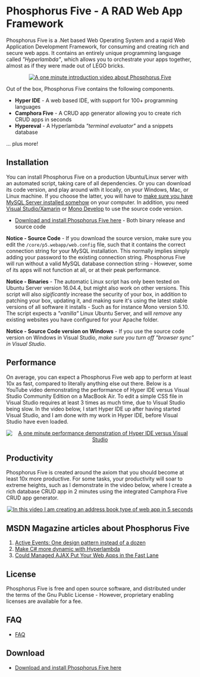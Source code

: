 Phosphorus Five - A RAD Web App Framework
===============

Phosphorus Five is a .Net based Web Operating System and a rapid Web Application Development Framework, for consuming and
creating rich and secure web apps. It contains an entirely unique programming language called _"Hyperlambda"_,
which allows you to orchestrate your apps together, almost as if they were made out of LEGO bricks.

<p align="center">
<a href="https://www.youtube.com/watch?v=BLll2Wx0yFo">
<img alt="A one minute introduction video about Phosphorus Five" title="A one minute introduction video about Phosphorus Five" src="https://phosphorusfive.files.wordpress.com/2018/03/screenshot-youtube-infomercial.png" />
</a>
</p>

Out of the box, Phosphorus Five contains the following components.

* __Hyper IDE__ - A web based IDE, with support for 100+ programming languages
* __Camphora Five__ - A CRUD app generator allowing you to create rich CRUD apps in seconds
* __Hypereval__ - A Hyperlambda _"terminal evaluator"_ and a snippets database

... plus more!

## Installation

You can install Phosphorus Five on a production Ubuntu/Linux server with an automated script, taking care of all dependencies. Or
you can download its code version, and play around with it locally, on your Windows, Mac, or Linux machine. If you choose the latter, you will
have to [make sure you have MySQL Server installed somehow](https://dev.mysql.com/downloads/mysql/) on your computer.
In addition, you need [Visual Studio/Xamarin](https://www.visualstudio.com/vs/community/) or [Mono Develop](https://www.monodevelop.com/) to
use the source code version.

* [Download and install Phosphorus Five here](https://github.com/polterguy/phosphorusfive/releases) - Both binary release and source code

**Notice - Source Code** - If you download the source version, make sure you edit the `/core/p5.webapp/web.config` file, such that it contains the correct
connection string for your MySQL installation. This normally implies simply adding your password to the existing connection string.
Phosphorus Five will run without a valid MySQL database connection string - However, some of its apps will not function at all,
or at their peak performance.

**Notice - Binaries** - The automatic Linux script has only been tested on Ubuntu Server version 16.04.4, but might also work on other versions. This script
will also _sigificantly_ increase the security of your box, in addition to patching your box, updating it, and making sure it's using the latest
stable versions of all software it installs - Such as for instance Mono version 5.10. The script expects a _"vanilla"_ Linux Ubuntu Server, and will
_remove_ any existing websites you have configured for your Apache folder.

**Notice - Source Code version on Windows** - If you use the source code version on Windows in Visual Studio, _make sure you turn off "browser sync"
in Visual Studio_.

## Performance

On average, you can expect a Phosphorus Five web app to perform at least 10x as fast, compared to literally anything else
out there. Below is a YouTube video demonstrating the performance of Hyper IDE versus Visual Studio Community Edition on
a MacBook Air. To edit a simple CSS file in Visual Studio requires at least 3 times as much time, due to Visual Studio being slow.
In the video below, I start Hyper IDE up after having started Visual Studio, and I am done with my work in Hyper IDE, before Visual
Studio have even loaded.

<p align="center">
<a href="https://www.youtube.com/watch?v=C97Tkg6DgOY">
<img alt="A one minute performance demonstration of Hyper IDE versus Visual Studio" title="A one minute performance demonstration of Hyper IDE versus Visual Studio" src="https://phosphorusfive.files.wordpress.com/2018/04/how-fast-is-hyper-ide-compared-to-visual-studio.png" />
</a>
</p>

## Productivity

Phosphorus Five is created around the axiom that you should become at least 10x more productive. For some tasks,
your productivity will soar to extreme heights, such as I demonstrate in the video below, where I create
a rich database CRUD app in 2 minutes using the integrated Camphora Five CRUD app generator.

<p align="center">
<a href="https://www.youtube.com/watch?v=kMs-Tltf_Og">
<img alt="In this video I am creating an address book type of web app in 5 seconds" title="In this video I am creating an address book type of web app in 5 seconds" src="https://phosphorusfive.files.wordpress.com/2018/04/camphora-five-address-book-youtube-video.png" />
</a>
</p>


## MSDN Magazine articles about Phosphorus Five

1. [Active Events: One design pattern instead of a dozen](https://msdn.microsoft.com/en-us/magazine/mt795187)
2. [Make C# more dynamic with Hyperlambda](https://msdn.microsoft.com/en-us/magazine/mt809119)
3. [Could Managed AJAX Put Your Web Apps in the Fast Lane](https://msdn.microsoft.com/en-us/magazine/mt826343)

## License

Phosphorus Five is free and open source software, and distributed under the terms
of the Gnu Public License - However, proprietary enabling licenses are available for a fee.

## FAQ

* [FAQ](FAQ.md)

## Download

* [Download and install Phosphorus Five here](https://github.com/polterguy/phosphorusfive/releases)
